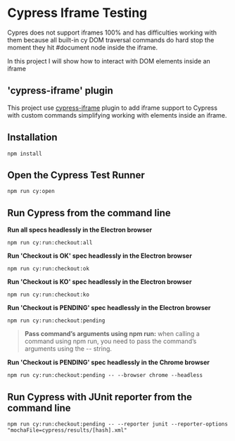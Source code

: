 # Cypress Iframe Testing 
Cypres does not support iframes 100% and has difficulties working with them because all built-in cy DOM traversal commands do hard stop the moment they hit #document node inside the iframe. 

In this project I will show how to interact with DOM elements inside an iframe

## 'cypress-iframe' plugin
This project use [cypress-iframe](https://www.npmjs.com/package/cypress-iframe) plugin to add iframe support to Cypress with custom commands simplifying working with elements inside an iframe.

## Installation
```
npm install
```

## Open the Cypress Test Runner
```
npm run cy:open
```

## Run Cypress from the command line
<b>Run all specs headlessly in the Electron browser</b>
```
npm run cy:run:checkout:all
```

<b>Run 'Checkout is OK' spec headlessly in the Electron browser</b>
```
npm run cy:run:checkout:ok
```

<b>Run 'Checkout is KO' spec headlessly in the Electron browser</b>
```
npm run cy:run:checkout:ko
```

<b>Run 'Checkout is PENDING' spec headlessly in the Electron browser</b>
```
npm run cy:run:checkout:pending
```

> <b>Pass command’s arguments using npm run:</b> when calling a command using npm run, you need to pass the command’s arguments using the -- string.

<b>Run 'Checkout is PENDING' spec headlessly in the Chrome browser</b>
```
npm run cy:run:checkout:pending -- --browser chrome --headless
```

## Run Cypress with JUnit reporter from the command line
```
npm run cy:run:checkout:pending -- --reporter junit --reporter-options "mochaFile=cypress/results/[hash].xml"
```
